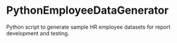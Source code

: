 # PythonEmployeeDataGenerator
Python script to generate sample HR employee datasets for report development and testing.
